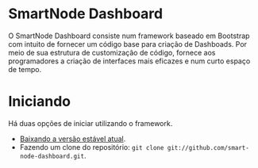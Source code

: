 # SmartNode Dashboard

O SmartNode Dashboard consiste num framework baseado em Bootstrap com intuito de fornecer um código base para criação de Dashboads. Por meio de sua estrutura de customização de código, fornece aos programadores a criação de interfaces mais eficazes e num curto espaço de tempo. 

# Iniciando
Há duas opções de iniciar utilizando o framework.
* [Baixando a versão estável atual](https://github.com/smart-node-dashboard/zipball/master).
* Fazendo um clone do repositório: `git clone git://github.com/smart-node-dashboard.git`.
